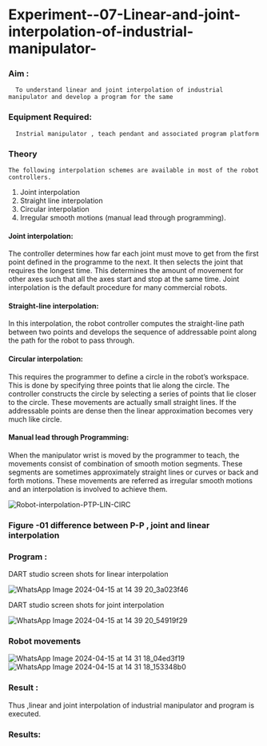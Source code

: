 # Experiment--07-Linear-and-joint-interpolation-of-industrial-manipulator-

### Aim :
      To understand linear and joint interpolation of industrial manipulator and develop a program for the same 
      
### Equipment Required: 
      Instrial manipulator , teach pendant and associated program platform 
      
### Theory 
    The following interpolation schemes are available in most of the robot controllers.
1. Joint interpolation
2. Straight line interpolation
3. Circular interpolation
4. Irregular smooth motions (manual lead through programming).
#### Joint interpolation: 
The controller determines how far each joint must move to get from the first point defined in the programme to the next. It then selects the joint that
requires the longest time. This determines the amount of movement for other axes such that all the axes start and stop at the same time. Joint interpolation is the default procedure for many commercial robots.

#### Straight-line interpolation: 
In this interpolation, the robot controller computes the straight-line path between two points and develops the sequence of addressable point along the path for the robot to pass through.

#### Circular interpolation: 
This requires the programmer to define a circle in the
robot’s workspace. This is done by specifying three points that lie along the circle. The controller constructs the circle by selecting a series of points that lie closer to the circle. These movements are actually small straight lines. If the addressable points are dense then the linear approximation becomes very much like circle.


#### Manual lead through Programming: 
When the manipulator wrist is moved by the programmer to teach, the movements consist of combination of smooth motion segments. These segments are sometimes approximately straight lines or curves or back and forth motions. These movements are referred as irregular smooth motions and an interpolation is involved to achieve them.




![Robot-interpolation-PTP-LIN-CIRC](https://user-images.githubusercontent.com/36288975/201615171-d0886aaa-8220-4b0c-8a1d-3d8a5c69c76a.png)

### Figure -01 difference between P-P , joint and linear interpolation 


### Program : 
DART studio screen shots for linear interpolation 


![WhatsApp Image 2024-04-15 at 14 39 20_3a023f46](https://github.com/KesavDeepak/Experiment--07-Linear-and-joint-interpolation-of-industrial-manipulator-/assets/139336019/87d9b277-4ce1-450d-bc46-0e404a55fdab)







DART studio screen shots for joint interpolation 

![WhatsApp Image 2024-04-15 at 14 39 20_54919f29](https://github.com/KesavDeepak/Experiment--07-Linear-and-joint-interpolation-of-industrial-manipulator-/assets/139336019/c9d8effe-95cd-420c-b559-0c842e598a85)







### Robot movements 

![WhatsApp Image 2024-04-15 at 14 31 18_04ed3f19](https://github.com/KesavDeepak/Experiment--07-Linear-and-joint-interpolation-of-industrial-manipulator-/assets/139336019/1126f7b3-5693-4eca-9c49-68104b73a26c)
![WhatsApp Image 2024-04-15 at 14 31 18_153348b0](https://github.com/KesavDeepak/Experiment--07-Linear-and-joint-interpolation-of-industrial-manipulator-/assets/139336019/412c5d26-01b0-4833-b115-e37f8288225f)

### Result :
Thus ,linear and joint interpolation of industrial manipulator and program is executed.












### Results:  
